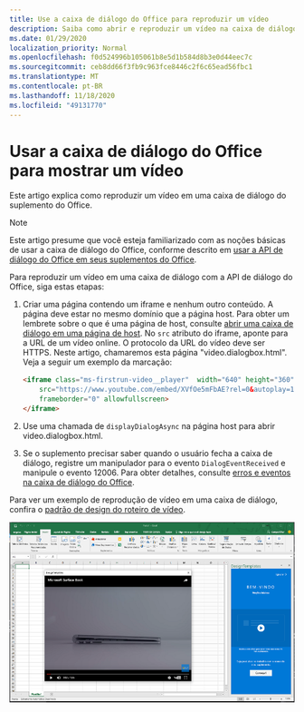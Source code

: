 ```yaml
---
title: Use a caixa de diálogo do Office para reproduzir um vídeo
description: Saiba como abrir e reproduzir um vídeo na caixa de diálogo do Office
ms.date: 01/29/2020
localization_priority: Normal
ms.openlocfilehash: f0d524996b105061b8e5d1b584d8b3e0d44eec7c
ms.sourcegitcommit: ceb8dd66f3fb9c963fce8446c2f6c65ead56fbc1
ms.translationtype: MT
ms.contentlocale: pt-BR
ms.lasthandoff: 11/18/2020
ms.locfileid: "49131770"
---
```

# <a name="use-the-office-dialog-box-to-show-a-video"></a>Usar a caixa de diálogo do Office para mostrar um vídeo

Este artigo explica como reproduzir um vídeo em uma caixa de diálogo do suplemento do Office.

> [!NOTE]
> Este artigo presume que você esteja familiarizado com as noções básicas de usar a caixa de diálogo do Office, conforme descrito em [usar a API de diálogo do Office em seus suplementos do Office](dialog-api-in-office-add-ins.md).

Para reproduzir um vídeo em uma caixa de diálogo com a API de diálogo do Office, siga estas etapas:

1. Criar uma página contendo um iframe e nenhum outro conteúdo. A página deve estar no mesmo domínio que a página host. Para obter um lembrete sobre o que é uma página de host, consulte [abrir uma caixa de diálogo em uma página de host](dialog-api-in-office-add-ins.md#open-a-dialog-box-from-a-host-page). No `src` atributo do iframe, aponte para a URL de um vídeo online. O protocolo da URL do vídeo deve ser HTTPS. Neste artigo, chamaremos esta página "video.dialogbox.html". Veja a seguir um exemplo da marcação:

    ```HTML
    <iframe class="ms-firstrun-video__player"  width="640" height="360"
        src="https://www.youtube.com/embed/XVfOe5mFbAE?rel=0&autoplay=1"
        frameborder="0" allowfullscreen>
    </iframe>
    ```

2. Use uma chamada de `displayDialogAsync` na página host para abrir video.dialogbox.html.
3. Se o suplemento precisar saber quando o usuário fecha a caixa de diálogo, registre um manipulador para o evento `DialogEventReceived` e manipule o evento 12006. Para obter detalhes, consulte [erros e eventos na caixa de diálogo do Office](dialog-handle-errors-events.md).

Para ver um exemplo de reprodução de vídeo em uma caixa de diálogo, confira o [padrão de design do roteiro de vídeo](../design/first-run-experience-patterns.md#video-placemat).

![Captura de tela mostrando um vídeo reproduzindo em uma caixa de diálogo de suplemento na frente do Excel](../images/video-placemats-dialog-open.png)
